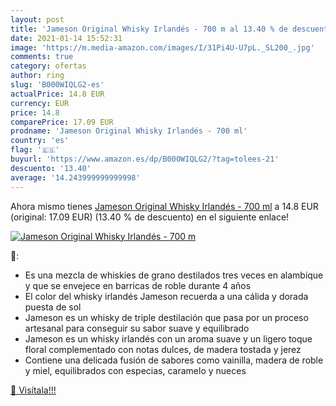 ```yaml
---
layout: post
title: 'Jameson Original Whisky Irlandés - 700 m al 13.40 % de descuento'
date: 2021-01-14 15:52:31
image: 'https://m.media-amazon.com/images/I/31Pi4U-U7pL._SL200_.jpg'
comments: true
category: ofertas
author: ring
slug: 'B000WIQLG2-es'
actualPrice: 14.8 EUR
currency: EUR
price: 14.8
comparePrice: 17.09 EUR
prodname: 'Jameson Original Whisky Irlandés - 700 ml'
country: 'es'
flag: '🇪🇸'
buyurl: 'https://www.amazon.es/dp/B000WIQLG2/?tag=tolees-21'
descuento: '13.40'
average: '14.243999999999998'
---
```


Ahora mismo tienes [Jameson Original Whisky Irlandés - 700 ml](https://www.amazon.es/dp/B000WIQLG2/?tag=tolees-21) a 14.8 EUR (original: 17.09 EUR) (13.40 %  de descuento) en el siguiente enlace!

[![Jameson Original Whisky Irlandés - 700 m](https://m.media-amazon.com/images/I/31Pi4U-U7pL._SL200_.jpg)](https://www.amazon.es/dp/B000WIQLG2/?tag=tolees-21)

🔎:

- Es una mezcla de whiskies de grano destilados tres veces en alambique y que se envejece en barricas de roble durante 4 años
- El color del whisky irlandés Jameson recuerda a una cálida y dorada puesta de sol
- Jameson es un whisky de triple destilación que pasa por un proceso artesanal para conseguir su sabor suave y equilibrado
- Jameson es un whisky irlandés con un aroma suave y un ligero toque floral complementado con notas dulces, de madera tostada y jerez
- Contiene una delicada fusión de sabores como vainilla, madera de roble y miel, equilibrados con especias, caramelo y nueces

[🛒 Visítala!!!](https://www.amazon.es/dp/B000WIQLG2/?tag=tolees-21)
